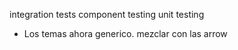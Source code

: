 integration tests 
component testing
unit testing


* Los temas ahora 
generico.
mezclar con las arrow

